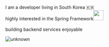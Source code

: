 
I am a developer living in South Korea 🇰🇷
<br/>
highly interested in the Spring Framework<img width = 32 height = auto src="https://img.shields.io/badge/-white?style=flat-square&logo=spring">
<br/><br/>
building backend services enjoyable <br/>

![unknown](https://github.com/user-attachments/assets/a683c575-08d8-45ec-bebe-0d4de9d8a454)
